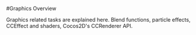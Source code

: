 #Graphics Overview

Graphics related tasks are explained here. Blend functions, particle effects, CCEffect and shaders, Cocos2D's CCRenderer API.
